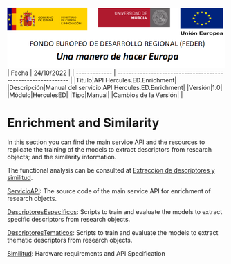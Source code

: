 ![](../../Docs/media/CabeceraDocumentosMD.png)
| Fecha         | 24/10/2022                                                  |
| ------------- | ------------------------------------------------------------ |
|Titulo|API Hercules.ED.Enrichment| 
|Descripción|Manual del servicio API Hercules.ED.Enrichment|
|Versión|1.0|
|Módulo|HerculesED|
|Tipo|Manual|
|Cambios de la Versión| |




# Enrichment and Similarity

In this section you can find the main service API and the resources to replicate the training of the models to extract descriptors from research objects; and the similarity information.

The functional analysis can be consulted at [Extracción de descriptores y similitud](https://confluence.um.es/confluence/pages/viewpage.action?pageId=397534608).

[ServicioAPI](./ServicioAPI): The source code of the main service API for enrichment of research objects.

[DescriptoresEspecificos](./DescriptoresEspecificos): Scripts to train and evaluate the models to extract specific descriptors from research objects.

[DescriptoresTematicos](./DescriptoresTematicos): Scripts to train and evaluate the models to extract thematic descriptors from research objects.

[Similitud](./Similitud): Hardware requirements and API Specification
